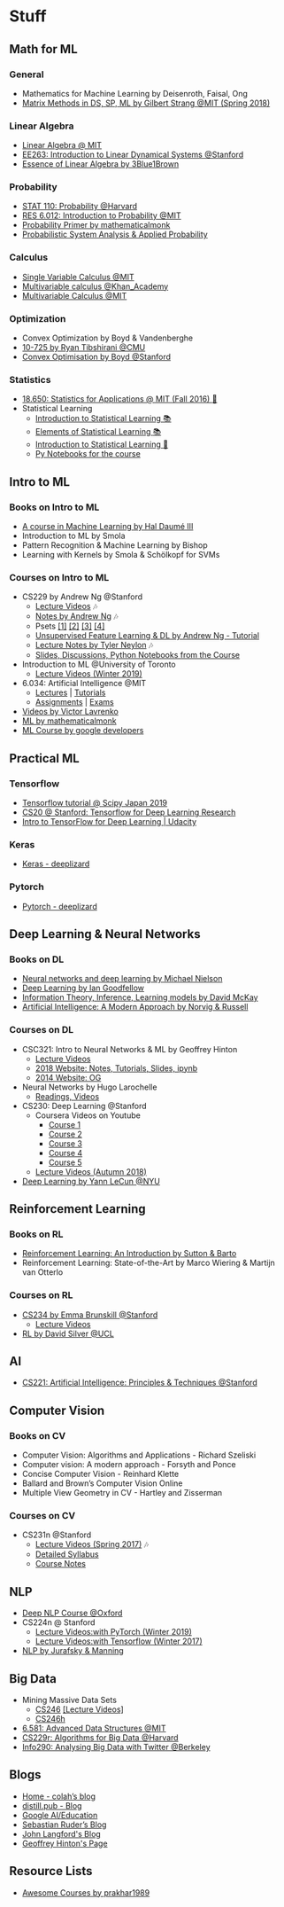 # Stuff

## Math for ML

### General

* Mathematics for Machine Learning by Deisenroth, Faisal, Ong
* [Matrix Methods in DS, SP, ML by Gilbert Strang @MIT (Spring 2018)](https://www.youtube.com/playlist?list=PLUl4u3cNGP63oMNUHXqIUcrkS2PivhN3k)

### Linear Algebra

* [Linear Algebra @ MIT](https://www.youtube.com/playlist?list=PL221E2BBF13BECF6C)
* [EE263: Introduction to Linear Dynamical Systems @Stanford](https://www.youtube.com/playlist?list=PL06960BA52D0DB32B)
* [Essence of Linear Algebra by 3Blue1Brown](https://www.youtube.com/playlist?list=PLZHQObOWTQDPD3MizzM2xVFitgF8hE_ab)

### Probability

* [STAT 110: Probability @Harvard](https://www.youtube.com/playlist?list=PL2SOU6wwxB0uwwH80KTQ6ht66KWxbzTIo)
* [RES 6.012: Introduction to Probability @MIT](https://www.youtube.com/playlist?list=PLUl4u3cNGP60hI9ATjSFgLZpbNJ7myAg6)
* [Probability Primer by mathematicalmonk](https://www.youtube.com/playlist?list=PL17567A1A3F5DB5E4)
* [Probabilistic System Analysis & Applied Probability](https://www.youtube.com/playlist?list=PLUl4u3cNGP61MdtwGTqZA0MreSaDybji8)

### Calculus

* [Single Variable Calculus @MIT](https://ocw.mit.edu/courses/mathematics/18-01sc-single-variable-calculus-fall-2010/index.htm)
* [Multivariable calculus @Khan_Academy](https://www.youtube.com/playlist?list=PLSQl0a2vh4HC5feHa6Rc5c0wbRTx56nF7)
* [Multivariable Calculus @MIT](https://www.youtube.com/playlist?list=PL4C4C8A7D06566F38)

### Optimization

* Convex Optimization by Boyd & Vandenberghe
* [10-725 by Ryan Tibshirani @CMU](https://www.youtube.com/playlist?list=PLjbUi5mgii6AVdvImLB9-Hako68p9MpIC)
* [Convex Optimisation by Boyd @Stanford](https://www.youtube.com/playlist?list=PL3940DD956CDF0622)

### Statistics

* [18.650: Statistics for Applications @ MIT (Fall 2016) :movie_camera:](https://www.youtube.com/playlist?list=PLUl4u3cNGP60uVBMaoNERc6knT_MgPKS0)
* Statistical Learning
  * [Introduction to Statistical Learning :books:](http://www-bcf.usc.edu/~gareth/ISL/)
  * [Elements of Statistical Learning :books:](https://web.stanford.edu/~hastie/ElemStatLearn//)
  * [Introduction to Statistical Learning :movie_camera:](https://www.youtube.com/playlist?list=PLOg0ngHtcqbPTlZzRHA2ocQZqB1D_qZ5V)
  * [Py Notebooks for the course](https://github.com/sujitpal/statlearning-notebooks)

## Intro to ML

### Books on Intro to ML

* [A course in Machine Learning by Hal Daumé III](http://ciml.info/)
* Introduction to ML by Smola
* Pattern Recognition & Machine Learning by Bishop
* Learning with Kernels by Smola & Schölkopf for SVMs

### Courses on Intro to ML

* CS229 by Andrew Ng @Stanford
  * [Lecture Videos](https://www.youtube.com/playlist?list=PLA89DCFA6ADACE599) :notes:
  * [Notes by Andrew Ng](http://cs229.stanford.edu/notes/) :notes:
  * Psets [[1]](http://github.com/ccombier/CS229/blob/master/Problem1/ps1.pdf) [[2]](http://github.com/ccombier/CS229/blob/master/Problem2/ps2.pdf) [[3]](http://github.com/ccombier/CS229/blob/master/Problem3/ps3.pdf) [[4]](http://github.com/ccombier/CS229/blob/master/Problem4/ps4.pdf)
  * [Unsupervised Feature Learning & DL by Andrew Ng - Tutorial](http://ufldl.stanford.edu/tutorial/)
  * [Lecture Notes by Tyler Neylon](http://tylerneylon.com/notes/cs229/cs229.pdf) :notes:
  * [Slides, Discussions, Python Notebooks from the Course](http://cs229.stanford.edu/syllabus.html)
* Introduction to ML @University of Toronto
  * [Lecture Videos (Winter 2019)](https://www.youtube.com/playlist?list=PL-Mfq5QS-s8iS9XqKuApPE1TSlnZblFHF)
* 6.034: Artificial Intelligence @MIT
  * [Lectures](https://www.youtube.com/playlist?list=PLUl4u3cNGP63gFHB6xb-kVBiQHYe_4hSi) | [Tutorials](https://ocw.mit.edu/courses/electrical-engineering-and-computer-science/6-034-artificial-intelligence-fall-2010/tutorials/)
  * [Assignments](https://ocw.mit.edu/courses/electrical-engineering-and-computer-science/6-034-artificial-intelligence-fall-2010/assignments/) | [Exams](https://ocw.mit.edu/courses/electrical-engineering-and-computer-science/6-034-artificial-intelligence-fall-2010/exams/)
* [Videos by Victor Lavrenko](https://www.youtube.com/user/victorlavrenko/playlists)
* [ML by mathematicalmonk](https://www.youtube.com/playlist?list=PLD0F06AA0D2E8FFBA)
* [ML Course by google developers](https://developers.google.com/machine-learning/crash-course/)

## Practical ML

### Tensorflow

* [Tensorflow tutorial @ Scipy Japan 2019](https://www.youtube.com/watch?v=Yyv-ng0_OTU&linkId=67877203)
* [CS20 @ Stanford: Tensorflow for Deep Learning Research](https://web.stanford.edu/class/cs20si/syllabus.html)
* [Intro to TensorFlow for Deep Learning | Udacity](https://www.udacity.com/course/intro-to-tensorflow-for-deep-learning--ud187)

### Keras

* [Keras - deeplizard](https://www.youtube.com/playlist?list=PLZbbT5o_s2xrwRnXk_yCPtnqqo4_u2YGL)

### Pytorch

* [Pytorch - deeplizard](https://www.youtube.com/playlist?list=PLZbbT5o_s2xrfNyHZsM6ufI0iZENK9xgG)

## Deep Learning & Neural Networks

### Books on DL

* [Neural networks and deep learning by Michael Nielson](http://neuralnetworksanddeeplearning.com/chap1.html)
* [Deep Learning by Ian Goodfellow](http://www.deeplearningbook.org/)
* [Information Theory, Inference, Learning models by David McKay](http://www.inference.org.uk/mackay/itila/book.html)
* [Artificial Intelligence: A Modern Approach by Norvig & Russell](http://aima.cs.berkeley.edu)

### Courses on DL

* CSC321: Intro to Neural Networks & ML by Geoffrey Hinton
  * [Lecture Videos](https://www.youtube.com/playlist?list=PLoRl3Ht4JOcdU872GhiYWf6jwrk_SNhz9)
  * [2018 Website: Notes, Tutorials, Slides, ipynb](http://www.cs.toronto.edu/~rgrosse/courses/csc321_2018/)
  * [2014 Website: OG](http://www.cs.toronto.edu/~tijmen/csc321/)
* Neural Networks by Hugo Larochelle
  * [Readings, Videos](http://info.usherbrooke.ca/hlarochelle/neural_networks/content.html)
* CS230: Deep Learning @Stanford
  * Coursera Videos on Youtube
    * [Course 1](https://www.youtube.com/playlist?list=PLkDaE6sCZn6Ec-XTbcX1uRg2_u4xOEky0)
    * [Course 2](https://www.youtube.com/playlist?list=PLkDaE6sCZn6Hn0vK8co82zjQtt3T2Nkqc)
    * [Course 3](https://www.youtube.com/playlist?list=PLkDaE6sCZn6E7jZ9sN_xHwSHOdjUxUW_b)
    * [Course 4](https://www.youtube.com/playlist?list=PLkDaE6sCZn6Gl29AoE31iwdVwSG-KnDzF)
    * [Course 5](https://www.youtube.com/playlist?list=PLkDaE6sCZn6F6wUI9tvS_Gw1vaFAx6rd6)
  * [Lecture Videos (Autumn 2018)](https://www.youtube.com/playlist?list=PLoROMvodv4rOABXSygHTsbvUz4G_YQhOb)
* [Deep Learning by Yann LeCun @NYU](https://cilvr.cs.nyu.edu/doku.php?id=deeplearning2015:schedule)

## Reinforcement Learning

### Books on RL

* [Reinforcement Learning: An Introduction by Sutton & Barto](http://incompleteideas.net/book/RLbook2018trimmed.pdf)
* Reinforcement Learning: State-of-the-Art by Marco Wiering & Martijn van Otterlo

### Courses on RL

* [CS234 by Emma Brunskill @Stanford](http://web.stanford.edu/class/cs234/index.html)
  * [Lecture Videos](https://www.youtube.com/playlist?list=PLoROMvodv4rOSOPzutgyCTapiGlY2Nd8u)
* [RL by David Silver @UCL](http://www0.cs.ucl.ac.uk/staff/D.Silver/web/Teaching.html)

## AI

* [CS221: Artificial Intelligence: Principles & Techniques @Stanford](http://web.stanford.edu/class/cs221/)

## Computer Vision

### Books on CV

* Computer Vision: Algorithms and Applications - Richard Szeliski
* Computer vision: A modern approach -  Forsyth and Ponce
* Concise Computer Vision -  Reinhard Klette
* Ballard and Brown’s Computer Vision Online
* Multiple View Geometry in CV - Hartley and Zisserman

### Courses on CV

* CS231n @Stanford
  * [Lecture Videos (Spring 2017)](https://www.youtube.com/playlist?list=PL3FW7Lu3i5JvHM8ljYj-zLfQRF3EO8sYv) :notes:
  * [Detailed Syllabus](http://cs231n.stanford.edu/syllabus.html)
  * [Course Notes](http://cs231n.github.io/)

## NLP

* [Deep NLP Course @Oxford](https://github.com/oxford-cs-deepnlp-2017/lectures)
* CS224n @ Stanford
  * [Lecture Videos:with PyTorch (Winter 2019)](https://www.youtube.com/playlist?list=PLoROMvodv4rOhcuXMZkNm7j3fVwBBY42z)
  * [Lecture Videos:with Tensorflow (Winter 2017)](https://www.youtube.com/playlist?list=PL3FW7Lu3i5Jsnh1rnUwq_TcylNr7EkRe6)
* [NLP by Jurafsky & Manning](https://www.youtube.com/playlist?list=PLoROMvodv4rOFZnDyrlW3-nI7tMLtmiJZ)

## Big Data

* Mining Massive Data Sets
  * [CS246](https://web.stanford.edu/class/cs246/) [[Lecture Videos]](http://snap.stanford.edu/class/cs246-videos-2019/)
  * [CS246h](http://web.stanford.edu/class/cs246h/)
* [6.581: Advanced Data Structures @MIT](http://courses.csail.mit.edu/6.851/fall17/)
* [CS229r: Algorithms for Big Data @Harvard](http://people.seas.harvard.edu/~minilek/cs229r/fall15/lec.html)
* [Info290: Analysing Big Data with Twitter @Berkeley](https://www.ischool.berkeley.edu/courses/info/290/abdt)

## Blogs

* [Home - colah’s blog](http://colah.github.io/)
* [distill.pub - Blog](https://distill.pub/)
* [Google AI/Education](https://ai.google/education)
* [Sebastian Ruder’s Blog](http://ruder.io/)
* [John Langford's Blog](http://hunch.net/?page_id=122)
* [Geoffrey Hinton's Page](http://www.cs.toronto.edu/~hinton/)

## Resource Lists

* [Awesome Courses by prakhar1989](https://github.com/prakhar1989/awesome-courses)
